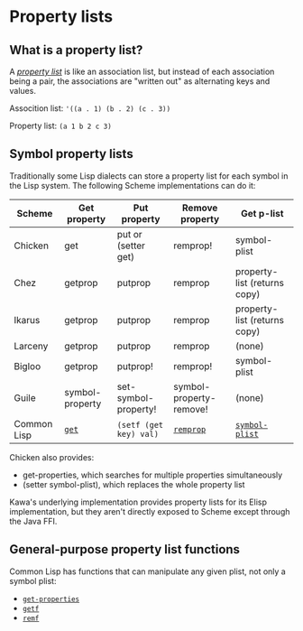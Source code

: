 # Property lists

## What is a property list?

A
[_property list_](http://www.lispworks.com/documentation/HyperSpec/Body/26_glo_p.htm#property_list)
is like an association list, but instead of each association being a
pair, the associations are "written out" as alternating keys and
values.

Assocition list: `'((a . 1) (b . 2) (c . 3))`

Property list: `(a 1 b 2 c 3)`

## Symbol property lists

Traditionally some Lisp dialects can store a property list for each
symbol in the Lisp system. The following Scheme implementations can do
it:

|Scheme|Get property|Put property|Remove property|Get p-list|
|------|------------|------------|---------------|----------|
|Chicken|get|put or (setter get)|remprop! |symbol-plist|
|Chez|getprop|putprop|remprop|property-list (returns copy)|
|Ikarus|getprop|putprop|remprop|property-list (returns copy)|
|Larceny|getprop|putprop|remprop|(none)|
|Bigloo|getprop|putprop! |remprop! |symbol-plist|
|Guile|symbol-property|set-symbol-property! |symbol-property-remove! |(none)|
|Common Lisp|[`get`](http://www.lispworks.com/documentation/HyperSpec/Body/f_get.htm)|`(setf (get key) val)`|[`remprop`](http://www.lispworks.com/documentation/HyperSpec/Body/f_rempro.htm#remprop)|[`symbol-plist`](http://www.lispworks.com/documentation/HyperSpec/Body/f_symb_4.htm)

Chicken also provides:
* get-properties, which searches for multiple properties simultaneously
* (setter symbol-plist), which replaces the whole property list

Kawa's underlying implementation provides property lists for its Elisp implementation,
but they aren't directly exposed to Scheme except through the Java FFI.

## General-purpose property list functions

Common Lisp has functions that can manipulate any given plist, not
only a symbol plist:

* [`get-properties`](http://www.lispworks.com/documentation/HyperSpec/Body/f_get_pr.htm#get-properties)
* [`getf`](http://www.lispworks.com/documentation/HyperSpec/Body/f_getf.htm#getf)
* [`remf`](http://www.lispworks.com/documentation/HyperSpec/Body/m_remf.htm#remf)
